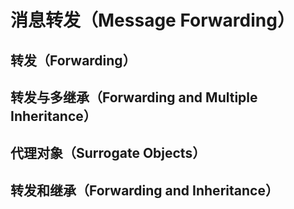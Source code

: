 # 消息转发（Message Forwarding）

## 转发（Forwarding）

## 转发与多继承（Forwarding and Multiple Inheritance）

## 代理对象（Surrogate Objects）

## 转发和继承（Forwarding and Inheritance）




